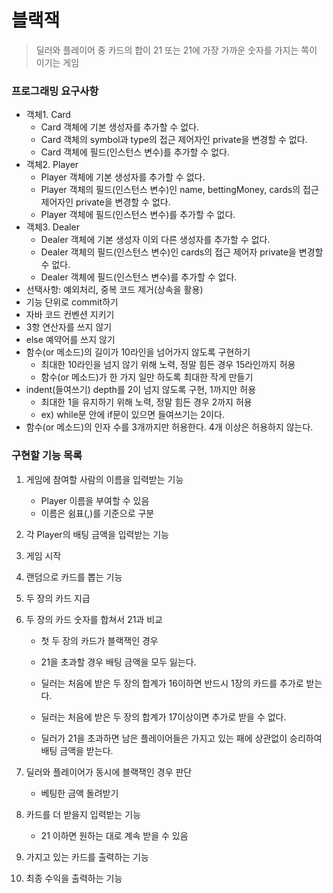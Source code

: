# 블랙잭

> 딜러와 플레이어 중 카드의 합이 21 또는 21에 가장 가까운 숫자를 가지는 쪽이 이기는 게임

### 프로그래밍 요구사항

- 객체1. Card
  - Card 객체에 기본 생성자를 추가할 수 없다.
  - Card 객체의 symbol과 type의 접근 제어자인 private을 변경할 수 없다.
  - Card 객체에 필드(인스턴스 변수)를 추가할 수 없다.
- 객체2. Player
  - Player 객체에 기본 생성자를 추가할 수 없다.
  - Player 객체의 필드(인스턴스 변수)인 name, bettingMoney, cards의 접근 제어자인 private을 변경할 수 없다.
  - Player 객체에 필드(인스턴스 변수)를 추가할 수 없다.
- 객체3. Dealer
  - Dealer 객체에 기본 생성자 이외 다른 생성자를 추가할 수 없다.
  - Dealer 객체의 필드(인스턴스 변수)인 cards의 접근 제어자 private을 변경할 수 없다.
  - Dealer 객체에 필드(인스턴스 변수)를 추가할 수 없다.
- 선택사항: 예외처리, 중복 코드 제거(상속을 활용)
- 기능 단위로 commit하기
- 자바 코드 컨벤션 지키기
- 3항 연산자를 쓰지 않기
- else 예약어를 쓰지 않기
- 함수(or 메소드)의 길이가 10라인을 넘어가지 않도록 구현하기
  - 최대한 10라인을 넘지 않기 위해 노력, 정말 힘든 경우 15라인까지 허용
  - 함수(or 메소드)가 한 가지 일만 하도록 최대한 작게 만들기
- indent(들여쓰기) depth를 2이 넘지 않도록 구현, 1까지만 허용
  - 최대한 1을 유지하기 위해 노력, 정말 힘든 경우 2까지 허용
  - ex) while문 안에 if문이 있으면 들여쓰기는 2이다.
- 함수(or 메소드)의 인자 수를 3개까지만 허용한다. 4개 이상은 허용하지 않는다.

### 구현할 기능 목록

1. 게임에 참여할 사람의 이름을 입력받는 기능
   - Player 이름을 부여할 수 있음
   - 이름은 쉼표(,)를 기준으로 구분
   
2. 각 Player의 배팅 금액을 입력받는 기능

3. 게임 시작

4. 랜덤으로 카드를 뽑는 기능

5. 두 장의 카드 지급

6. 두 장의 카드 숫자를 합쳐서 21과 비교

   - 첫 두 장의 카드가 블랙잭인 경우

   - 21을 초과할 경우 배팅 금액을 모두 잃는다.
   - 딜러는 처음에 받은 두 장의 합계가 16이하면 반드시 1장의 카드를 추가로 받는다.
   - 딜러는 처음에 받은 두 장의 합계가 17이상이면 추가로 받을 수 없다.
   - 딜러가 21을 초과하면 남은 플레이어들은 가지고 있는 패에 상관없이 승리하여 배팅 금액을 받는다.

7. 딜러와 플레이어가 동시에 블랙잭인 경우 판단

   - 베팅한 금액 돌려받기

8. 카드를 더 받을지 입력받는 기능

   - 21 이하면 원하는 대로 계속 받을 수 있음

9. 가지고 있는 카드를 출력하는 기능
10. 최종 수익을 출력하는 기능